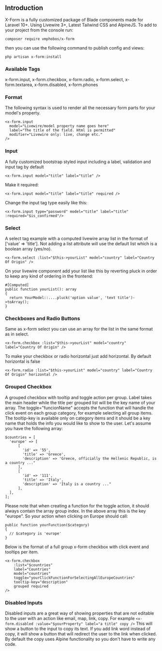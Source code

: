 ## Introduction

X-Form is a fully customized package of Blade components made for Laravel 10+. Using Livewire 3+, Latest Tailwind CSS and AlpineJS.
To add to your project from the console run:
```
composer require vmphobos/x-form
```
then you can use the following command to publish config and views:
```
php artisan x-form:install
```

### Available Tags
x-form.input, x-form.checkbox, x-form.radio, x-form.select, x-form.textarea, x-form.disabled, x-form.phones

### Format
The following syntax is used to render all the necessary form parts for your model's property.
```
<x-form.input
  model="Livewire/model property name goes here"
  label="The title of the field. Html is permitted"
  modifier="Livewire only: live, change etc."
/>
```

### Input
A fully customized bootstrap styled input including a label, validation and input tag by default
```
<x-form.input model="title" label="title" />
```
Make it required:
```
<x-form.input model="title" label="title" required />
```
Change the input tag type easily like this:
```
<x-form.input type="password" model="title" label="title" :required="$is_confirmed"/>
```

### Select
A select tag example with a computed livewire array list in the format of ['value' => 'title']. Not adding a list attribute will use the default list which is a boolean array (yes/no).
```
<x-form.select :list="$this->yourList" model="country" label="Country Of Origin" />
```
On your livewire component add your list like this by reverting pluck in order to keep any kind of ordering in the frontend:
```
#[Computed]
public function yourList(): array
{
  return YourModel::....pluck('option value', 'text title')->toArray();
}
```

### Checkboxes and Radio Buttons
Same as x-form select you can use an array for the list in the same format as in select.
```
<x-form.checkbox :list="$this->yourList" model="country" label="Country Of Origin" />
```
To make your checkbox or radio horizontal just add horizontal. By default horizontal is false
```
<x-form.radio :list="$this->yourList" model="country" label="Country Of Origin" horizontal />
```

### Grouped Checkbox
A grouped checkbox with tooltip and toggle action per group. Label takes the main header while the title per grouped list will be the key name of your array.
The toggle="funcionName" accepts the function that will handle the click event on each group category, for example selecting all group items.
The tooltip-key is available only on category items and it should be a key name that holds the info you would like to show to the user.
Let's assume you have the following array:
```
$countries = [
  'europe' => [
      [
        'id' => '55',
        'title' => 'Greece',
        'description' => 'Greece, officially the Hellenic Republic, is a country ..."
      ],
      [
        'id' => '111',
        'title' => 'Italy',
        'description' => 'Italy is a country ..."
      ],
  ],
];
```
Please note that when creating a function for the toggle action, it should always contain the array group index. In the above array this is the key "europe".
So your action when clicking on Europe should call:
```
public function yourFunction($category)
{
  // $category is 'europe'
}
```
Below is the format of a full group x-form checkbox with click event and tooltips per item.
```
<x-form.checkbox
    :list="$countries"
    label="Countries"
    model="countries"
    toggle="yourClickFunctionForSelectingAllEuropeCountries"
    tooltip-key="description"
    grouped required
/>
```

### Disabled Inputs
Disabled inputs are a great way of showing properties that are not editable to the user with an action like email, map, link, copy.
For example ```<x-form.disabled :value="$yourProperty" label="a title" copy />```
This will show a button to the input to copy its text. If you add link word instead of copy, it will show a button that will redirect the user to the link when clicked.
By default the copy uses Alpine functionality so you don't have to write any code.
